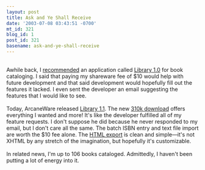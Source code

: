 ```yaml
---
layout: post
title: Ask and Ye Shall Receive
date: '2003-07-08 03:43:51 -0700'
mt_id: 321
blog_id: 1
post_id: 321
basename: ask-and-ye-shall-receive
---
```

<br />Awhile back, I <a href="2003_06_29_diamonds.cfm#105708877619108589">recommended</a> an application called <a href="http://www.arcaneware.com/library/">Library 1.0</a> for book cataloging. I said that paying my shareware fee of $10 would help with future development and that said development would hopefully fill out the features it lacked. I even sent the developer an email suggesting the features that I would like to see.<br /><br />Today, ArcaneWare released <a href="http://www.arcaneware.com/library/whatsnew.html">Library 1.1</a>. The new <a href="http://www.arcaneware.com/library/library.dmg">310k download</a> offers everything I wanted and more! It's like the developer fulfilled all of my feature requests. I don't suppose he did because he never responded to my email, but I don't care all the same. The batch ISBN entry and text file import are worth the $10 fee alone. The <a href="http://www.arcaneware.com/books/">HTML export</a> is clean and simple&#x2014;it's not XHTML by any stretch of the imagination, but hopefully it's customizable.<br /><br />In related news, I'm up to 106 books cataloged. Admittedly, I haven't been putting a lot of energy into it.<br /><br /><br />

